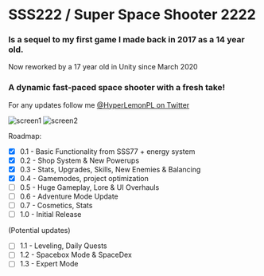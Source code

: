 # SSS222 / Super Space Shooter 2222
### Is a sequel to my first game I made back in 2017 as a 14 year old.
Now reworked by a 17 year old in Unity since March 2020
### A dynamic fast-paced space shooter with a fresh take!
For any updates follow me [@HyperLemonPL on Twitter](https://twitter.com/HyperLemonPL)

![screen1](https://i.imgur.com/3Jz3W6X.png)
![screen2](https://i.imgur.com/LpKVTPo.png)


Roadmap:
- [x] 0.1 - Basic Functionality from SSS77 + energy system
- [x] 0.2 - Shop System & New Powerups
- [x] 0.3 - Stats, Upgrades, Skills, New Enemies & Balancing
- [x] 0.4 - Gamemodes, project optimization
- [ ] 0.5 - Huge Gameplay, Lore & UI Overhauls
- [ ] 0.6 - Adventure Mode Update
- [ ] 0.7 - Cosmetics, Stats
- [ ] 1.0 - Initial Release

(Potential updates)
- [ ] 1.1 - Leveling, Daily Quests
- [ ] 1.2 - Spacebox Mode & SpaceDex
- [ ] 1.3 - Expert Mode